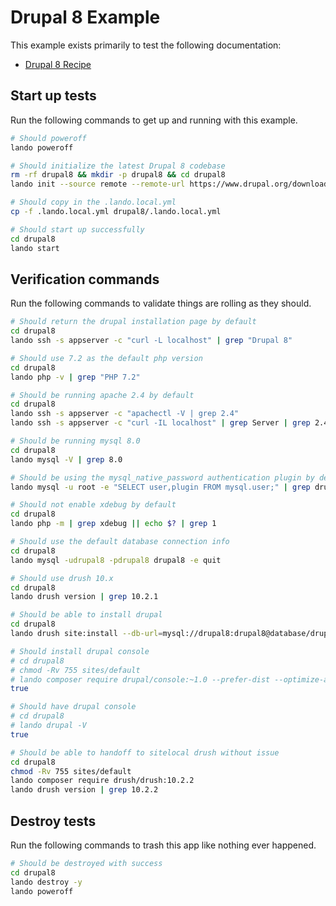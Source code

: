 Drupal 8 Example
================

This example exists primarily to test the following documentation:

* [Drupal 8 Recipe](https://docs.devwithlando.io/tutorials/drupal8.html)

Start up tests
--------------

Run the following commands to get up and running with this example.

```bash
# Should poweroff
lando poweroff

# Should initialize the latest Drupal 8 codebase
rm -rf drupal8 && mkdir -p drupal8 && cd drupal8
lando init --source remote --remote-url https://www.drupal.org/download-latest/tar.gz --remote-options="--strip-components 1" --recipe drupal8 --webroot . --name lando-drupal8 --option database=mysql:8.0 --option drush=10.2.1

# Should copy in the .lando.local.yml
cp -f .lando.local.yml drupal8/.lando.local.yml

# Should start up successfully
cd drupal8
lando start
```

Verification commands
---------------------

Run the following commands to validate things are rolling as they should.

```bash
# Should return the drupal installation page by default
cd drupal8
lando ssh -s appserver -c "curl -L localhost" | grep "Drupal 8"

# Should use 7.2 as the default php version
cd drupal8
lando php -v | grep "PHP 7.2"

# Should be running apache 2.4 by default
cd drupal8
lando ssh -s appserver -c "apachectl -V | grep 2.4"
lando ssh -s appserver -c "curl -IL localhost" | grep Server | grep 2.4

# Should be running mysql 8.0
cd drupal8
lando mysql -V | grep 8.0

# Should be using the mysql_native_password authentication plugin by default
lando mysql -u root -e "SELECT user,plugin FROM mysql.user;" | grep drupal | grep mysql_native_password

# Should not enable xdebug by default
cd drupal8
lando php -m | grep xdebug || echo $? | grep 1

# Should use the default database connection info
cd drupal8
lando mysql -udrupal8 -pdrupal8 drupal8 -e quit

# Should use drush 10.x
cd drupal8
lando drush version | grep 10.2.1

# Should be able to install drupal
cd drupal8
lando drush site:install --db-url=mysql://drupal8:drupal8@database/drupal8 -y

# Should install drupal console
# cd drupal8
# chmod -Rv 755 sites/default
# lando composer require drupal/console:~1.0 --prefer-dist --optimize-autoloader
true

# Should have drupal console
# cd drupal8
# lando drupal -V
true

# Should be able to handoff to sitelocal drush without issue
cd drupal8
chmod -Rv 755 sites/default
lando composer require drush/drush:10.2.2
lando drush version | grep 10.2.2
```

Destroy tests
-------------

Run the following commands to trash this app like nothing ever happened.

```bash
# Should be destroyed with success
cd drupal8
lando destroy -y
lando poweroff
```
